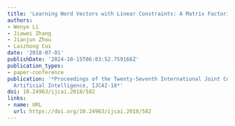 ```yaml
---
title: 'Learning Word Vectors with Linear Constraints: A Matrix Factorization Approach'
authors:
- Wenye Li
- Jiawei Zhang
- Jianjun Zhou
- Laizhong Cui
date: '2018-07-01'
publishDate: '2024-10-15T06:03:52.759166Z'
publication_types:
- paper-conference
publication: '*Proceedings of the Twenty-Seventh International Joint Conference on
  Artificial Intelligence, IJCAI-18*'
doi: 10.24963/ijcai.2018/582
links:
- name: URL
  url: https://doi.org/10.24963/ijcai.2018/582
---
```

